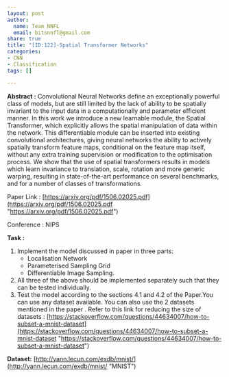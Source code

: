 ```yaml
---
layout: post
author:
  name: Team NNFL
  email: bitsnnfl@gmail.com
share: true
title: "[ID:122]-Spatial Transformer Networks"
categories:
- CNN
- Classification
tags: []

---
```

**Abstract :** Convolutional Neural Networks define an exceptionally powerful class of models, but are still limited by the lack of ability to be spatially invariant to the input data in a computationally and parameter efficient manner. In this work we introduce a new learnable module, the Spatial Transformer, which explicitly allows the spatial manipulation of data within the network. This differentiable module can be inserted into existing convolutional architectures, giving neural networks the ability to actively spatially transform feature maps, conditional on the feature map itself, without any extra training supervision or modification to the optimisation process. We show that the use of spatial transformers results in models which learn invariance to translation, scale, rotation and more generic warping, resulting in state-of-the-art performance on several benchmarks, and for a number of classes of transformations.

Paper Link : [https://arxiv.org/pdf/1506.02025.pdf](https://arxiv.org/pdf/1506.02025.pdf "https://arxiv.org/pdf/1506.02025.pdf")

Conference : NIPS

**Task :** 

1. Implement the model discussed in paper in three parts:
   * Localisation Network
   * Parameterised Sampling Grid
   * Differentiable Image Sampling.
2. All three of the above should be implemented separately such that they can be tested individually.
3. Test the model according to the sections 4.1 and 4.2 of the Paper.You can use any dataset available. You can also use the 2 datasets mentioned in the paper . Refer to this link for reducing the size of datasets : [https://stackoverflow.com/questions/44634007/how-to-subset-a-mnist-dataset](https://stackoverflow.com/questions/44634007/how-to-subset-a-mnist-dataset "https://stackoverflow.com/questions/44634007/how-to-subset-a-mnist-dataset")

**Dataset:** [http://yann.lecun.com/exdb/mnist/](http://yann.lecun.com/exdb/mnist/ "MNIST")